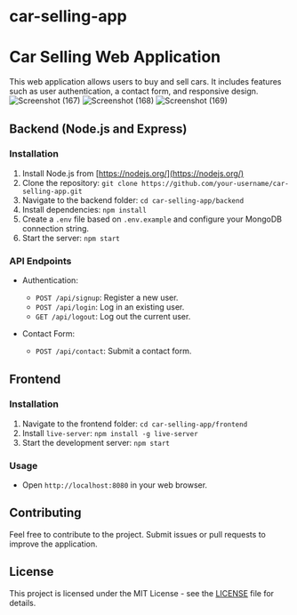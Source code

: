 # car-selling-app
# Car Selling Web Application

This web application allows users to buy and sell cars. It includes features such as user authentication, a contact form, and responsive design.
![Screenshot (167)](https://github.com/denock57/car-selling-app/assets/145377931/8cdf6056-85f1-4435-a65e-38160aae9426)
![Screenshot (168)](https://github.com/denock57/car-selling-app/assets/145377931/3548b403-125f-49ef-b6d8-a9a71de19a73)
![Screenshot (169)](https://github.com/denock57/car-selling-app/assets/145377931/b75df1b0-1d06-47ed-99aa-f91c9a732144)

## Backend (Node.js and Express)

### Installation

1. Install Node.js from [https://nodejs.org/](https://nodejs.org/)
2. Clone the repository: `git clone https://github.com/your-username/car-selling-app.git`
3. Navigate to the backend folder: `cd car-selling-app/backend`
4. Install dependencies: `npm install`
5. Create a `.env` file based on `.env.example` and configure your MongoDB connection string.
6. Start the server: `npm start`

### API Endpoints

- Authentication:
  - `POST /api/signup`: Register a new user.
  - `POST /api/login`: Log in an existing user.
  - `GET /api/logout`: Log out the current user.

- Contact Form:
  - `POST /api/contact`: Submit a contact form.

## Frontend

### Installation

1. Navigate to the frontend folder: `cd car-selling-app/frontend`
2. Install `live-server`: `npm install -g live-server`
3. Start the development server: `npm start`

### Usage

- Open `http://localhost:8080` in your web browser.

## Contributing

Feel free to contribute to the project. Submit issues or pull requests to improve the application.

## License

This project is licensed under the MIT License - see the [LICENSE](LICENSE) file for details.
